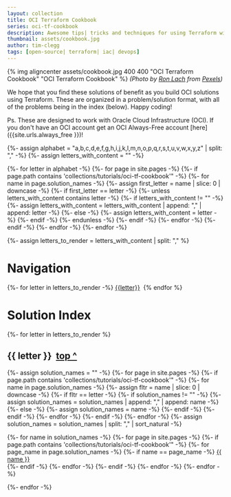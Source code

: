 ```yaml
---
layout: collection
title: OCI Terraform Cookbook
series: oci-tf-cookbook
description: Awesome tips| tricks and techniques for using Terraform with OCI.
thumbnail: assets/cookbook.jpg
author: tim-clegg
tags: [open-source| terraform| iac| devops]
---
```

{% img aligncenter assets/cookbook.jpg 400 400 "OCI Terraform Cookbook" "OCI Terraform Cookbook" %}
*(Photo by [Ron Lach](https://www.pexels.com/@ron-lach?utm_content=attributionCopyText&utm_medium=referral&utm_source=pexels) from [Pexels](https://www.pexels.com/photo/food-wood-dawn-coffee-8188946/?utm_content=attributionCopyText&utm_medium=referral&utm_source=pexels))*

We hope that you find these solutions of benefit as you build OCI solutions using Terraform.  These are organized in a problem/solution format, with all of the problems being in the index (below).  Happy coding!

Ps. These are designed to work with Oracle Cloud Infrastructure (OCI).  If you don't have an OCI account get an OCI Always-Free account [here]({{site.urls.always_free }})!

{%- assign alphabet = "a,b,c,d,e,f,g,h,i,j,k,l,m,n,o,p,q,r,s,t,u,v,w,x,y,z" | split: "," -%}
{%- assign letters_with_content = "" -%}

{%- for letter in alphabet -%}
  {%- for page in site.pages -%}
    {%- if page.path contains 'collections/tutorials/oci-tf-cookbook'" -%}
      {%- for name in page.solution_names -%}
        {%- assign first_letter = name | slice: 0 | downcase -%}
        {%- if first_letter == letter -%}
          {%- unless letters_with_content contains letter -%}
            {%- if letters_with_content != "" -%}
              {%- assign letters_with_content = letters_with_content | append: "," | append: letter -%}
            {%- else -%}
              {%- assign letters_with_content = letter -%}
            {%- endif -%}
          {%- endunless -%}
        {%- endif -%}
      {%- endfor -%}
    {%- endif -%}
  {%- endfor -%}
{%- endfor -%}

{%- assign letters_to_render = letters_with_content | split: "," %}

<div id="nav">
<h1>Navigation</h1>
{%- for letter in letters_to_render -%}
<a href="#{{letter}}">{{letter}}</a>&nbsp;
{% endfor %}
</div>

# Solution Index
{%- for letter in letters_to_render %}
<div id="{{letter}}">
<h2>{{ letter }}  &nbsp;<a href="#nav">top ^</a></h2>
  
  {%- assign solution_names = "" -%}
  {%- for page in site.pages -%}
    {%- if page.path contains 'collections/tutorials/oci-tf-cookbook'" -%}
      {%- for name in page.solution_names -%}
        {%- assign fltr = name | slice: 0 | downcase -%}
        {%- if fltr == letter -%}
          {%- if solution_names != "" -%}
            {%- assign solution_names = solution_names | append: "," | append: name -%}
          {%- else -%}
            {%- assign solution_names = name -%}
          {%- endif -%}
        {%- endif -%}
      {%- endfor -%}
    {%- endif -%}
  {%- endfor -%}
  {%- assign solution_names = solution_names | split: "," | sort_natural -%}
  
  {%- for name in solution_names -%}
    {%- for page in site.pages -%}
      {%- if page.path contains 'collections/tutorials/oci-tf-cookbook'" -%}
        {%- for page_name in page.solution_names -%}
          {%- if name == page_name -%}
  <a href="{{ page.url }}">{{ name }}</a><br />
          {%- endif -%}
        {%- endfor -%}
      {%- endif -%}
    {%- endfor -%}
  {%- endfor -%}
  
</div>
{%- endfor -%}
